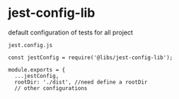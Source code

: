 # jest-config-lib

default configuration of tests for all project

`jest.config.js`

```
const jestConfig = require('@libs/jest-config-lib');

module.exports = {
  ...jestConfig,
  rootDir: './dist', //need define a rootDir
  // other configurations

```